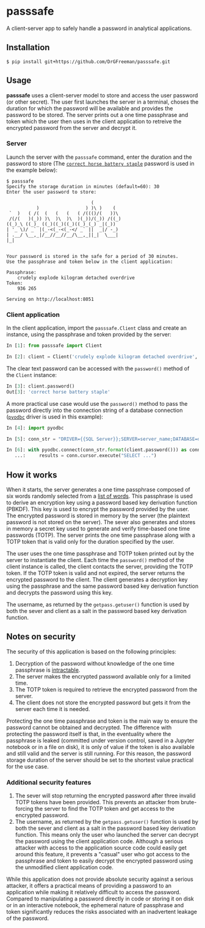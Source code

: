 # passsafe
A client-server app to safely handle a password in analytical applications.

## Installation

```
$ pip install git+https://github.com/DrGFreeman/passsafe.git
```

## Usage

**passsafe** uses a client-server model to store and access the user password (or other secret). The user first launches the server in a terminal, choses the duration for which the password will be available and provides the password to be stored. The server prints out a one time passphrase and token which the user then uses in the client application to retreive the encrypted password from the server and decrypt it.

### Server

Launch the server with the `passsafe` command, enter the duration and the password to store (The [`correct horse battery staple`](https://xkcd.com/936/) password is used in the example below):

```
$ passsafe
Specify the storage duration in minutes (default=60): 30
Enter the user password to store: 
                               
                               (           
           )                 ) )\ )    (   
 `  )   ( /(  (   (   (   ( /((()/(   ))\  
 /(/(   )(_)) )\  )\  )\  )(_))/(_)) /((_) 
((_)_\ ((_)_ ((_)((_)((_)((_)_(_) _|(_))   
| '_ \)/ _` |(_-<(_-<(_-</ _` ||  _|/ -_)  
| .__/ \__,_|/__//__//__/\__,_||_|  \___|  
|_|                                        


Your password is stored in the safe for a period of 30 minutes.
Use the passphrase and token below in the client application:

Passphrase:
    crudely explode kilogram detached overdrive
Token:
    936 265

Serving on http://localhost:8051

```

### Client application

In the client application, import the `passsafe.Client` class and create an instance, using the passphrase and token provided by the server:

```python
In [1]: from passsafe import Client

In [2]: client = Client('crudely explode kilogram detached overdrive', 936265)
```

The clear text password can be accessed with the `password()` method of the `Client` instance:

```python
In [3]: client.password()                                                           
Out[3]: 'correct horse battery staple'
```

A more practical use case would use the `password()` method to pass the password directly into the connection string of a database connection ([`pyodbc`](https://mkleehammer.github.io/pyodbc/) driver is used in this example):

```python
In [4]: import pyodbc

In [5]: conn_str = "DRIVER={{SQL Server}};SERVER=server_name;DATABASE=db_name;UID=username;PWD={}"

In [6]: with pyodbc.connect(conn_str.format(client.password())) as conn:
   ...:     results = conn.cursor.execute("SELECT ...")
```

## How it works

When it starts, the server generates a one time passphrase composed of six words randomly selected from a [list of words](https://github.com/freedomofpress/securedrop#wordlists). This passphrase is used to derive an encryption key using a password based key derivation function (PBKDF). This key is used to encrypt the password provided by the user. The encrypted password is stored in memory by the server (the plaintext password is not stored on the server). The sever also generates and stores in memory a secret key used to generate and verify time-based one time passwords (TOTP). The server prints the one time passphrase along with a TOTP token that is valid only for the duration specified by the user.

The user uses the one time passphrase and TOTP token printed out by the server to instantiate the client. Each time the `password()` method of the client instance is called, the client contacts the server, providing the TOTP token. If the TOTP token is valid and not expired, the server returns the encrypted password to the client. The client generates a decryption key using the passphrase and the same password based key derivation function and decrypts the password using this key.

The username, as returned by the `getpass.getuser()` function is used by both the sever and client as a salt in the password based key derivation function.


## Notes on security

The security of this application is based on the following principles:
1. Decryption of the password without knowledge of the one time passphrase is [intractable](https://www.rempe.us/diceware/#diceware).
1. The server makes the encrypted password available only for a limited time.
1. The TOTP token is required to retrieve the encrypted password from the server.
1. The client does not store the encrypted password but gets it from the server each time it is needed.

Protecting the one time passphrase and token is the main way to ensure the password cannot be obtained and decrypted. The difference with protecting the password itself is that, in the eventuality where the passphrase is leaked (committed under version control, saved in a Jupyter notebook or in a file on disk), it is only of value if the token is also available and still valid and the server is still running. For this reason, the password storage duration of the server should be set to the shortest value practical for the use case.

### Additional security features
1. The sever will stop returning the encrypted password after three invalid TOTP tokens have been provided. This prevents an attacker from brute-forcing the server to find the TOTP token and get access to the encrypted password.
2. The username, as returned by the `getpass.getuser()` function is used by both the sever and client as a salt in the password based key derivation function. This means only the user who launched the server can decrypt the password using the client application code. Although a serious attacker with access to the application source code could easily get around this feature, it prevents a "casual" user who got access to the passphrase and token to easily decrypt the encrypted password using the unmodified client application code.

While this application does not provide absolute security against a serious attacker, it offers a practical means of providing a password to an application while making it relatively difficult to access the password. Compared to manipulating a password directly in code or storing it on disk or in an interactive notebook, the ephemeral nature of passphrase and token significantly reduces the risks associated with an inadvertent leakage of the password.
